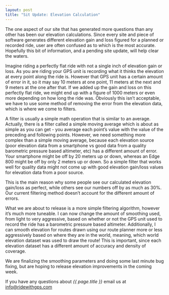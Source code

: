 ```yaml
---
layout: post
title: "Sit Update: Elevation Calculation"
---
```

The one aspect of our site that has generated more questions than any other has been our elevation calculations.  Since every site and piece of software generates different elevation gain and loss figured for a planned or recorded ride, user are often confused as to which is the most accurate.  Hopefully this bit of information, and a pending site update, will help clear the waters.

Imagine riding a perfectly flat ride with not a single inch of elevation gain or loss.  As you are riding your GPS unit is recording what it thinks the elevation at every point along the ride is.  However that GPS unit has a certain amount of error in it, so it may say 10 meters at one point, 11 meters at the next and 9 meters at the one after that.  If we added up the gain and loss on this perfectly flat ride, we might end up with a figure of 1000 meters or even more depending on how long the ride was.  Obviously this isn’t acceptable, we have to use some method of removing the error from the elevation data, which is where we come to filters.

A filter is usually a simple math operation that is similar to an average.  Actually, there is a filter called a simple moving average which is about as simple as you can get - you average each point’s value with the value of the preceding and following points.  However, we need something more complex than a simple moving average, because each elevation source (poor elevation  data from a smartphone vs good data from a quality barometric pressure based altimeter, etc) has a different amount of error.  Your smartphone might be off by 20 meters up or down, whereas an Edge 800 might be off by only 2 meters up or down.  So a simple filter that works well for quality data might not come up with good elevation gain/loss values for elevation data from a poor source.

This is the main reason why some people see our calculated elevation gain/loss as perfect, while others see our numbers off by as much as 30%.  Our current filtering method doesn’t account for the different amount of errors.

What we are about to release is a more simple filtering algorithm, however it’s much more tuneable.  I can now change the amount of smoothing used, from light to very aggressive, based on whether or not the GPS unit used to record the ride has a barometric pressure based altimeter.  Additionally, I can smooth elevation for routes drawn using our route planner more or less aggressively based on where they are in the world, meaning, which world elevation dataset was used to draw the route!  This is important, since each elevation dataset has a different amount of accuracy and density of coverage.

We are finalizing the smoothing parameters and doing some last minute bug fixing, but are hoping to release elevation improvements in the coming week.


If you have any questions about *{{ page.title }}* email us at <a href="mailto:info@ridewithgps.com">info@ridewithgps.com</a>

